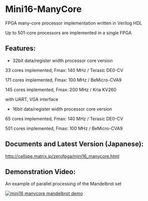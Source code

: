 # Mini16-ManyCore

FPGA many-core processor implementation written in Verilog HDL

Up to 501-core processors are implemented in a single FPGA

## Features:

- 32bit data/register width processor core version

33 cores implemented, Fmax: 140 MHz / Terasic DE0-CV

171 cores implemented, Fmax: 100 MHz / BeMicro-CVA9

145 cores implemented, Fmax: 200 MHz / Kria KV260

with UART, VGA interface

- 16bit data/register width processor core version

65 cores implemented, Fmax: 140 MHz / Terasic DE0-CV

501 cores implemented, Fmax: 100 MHz / BeMicro-CVA9

## Documents and Latest Version (Japanese):

http://cellspe.matrix.jp/zerofpga/mini16_manycore.html

## Demonstration Video:

An example of parallel processing of the Mandelbrot set

[![mini16 manycore mandelbrot demo](https://img.youtube.com/vi/qd9qpuM_cWg/0.jpg)](https://www.youtube.com/watch?v=qd9qpuM_cWg)
